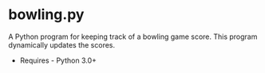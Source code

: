 # bowling.py

A Python program for keeping track of a bowling game score. This program
dynamically updates the scores.

* Requires - Python 3.0+
